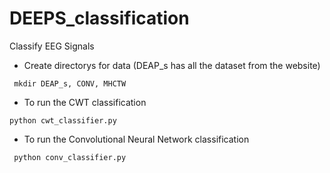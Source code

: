 # DEEPS_classification
Classify EEG Signals
* Create directorys for data (DEAP_s has all the dataset from the website)
```
 mkdir DEAP_s, CONV, MHCTW
```
* To run the CWT classification
```
python cwt_classifier.py
```

* To run the Convolutional Neural Network classification
```
 python conv_classifier.py
 ```
